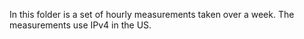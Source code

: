 In this folder is a set of hourly measurements taken over a week. The measurements use IPv4 in the US.